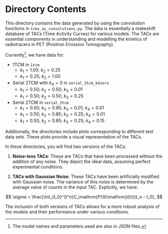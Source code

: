 # Directory Contents

This directory contains the data generated by using the convolution functions in `tcms_as_convolutions.py`. The data is essentially a makeshift database of TACs (Time Activity Curves) for various models. The TACs are essential components in understanding and modelling the kinetics of radiotracers in PET (Positron Emission Tomography).

Currently[^1], we have data for:
* 1TCM in `1tcm`
  * $k_{1}=1.00;$ $k_{2}=0.25$
  * $k_{1}=0.25;$ $k_{2}=1.00$
* Serial 2TCM with $k_4=0$ in `serial_2tcm_k4zero`
  * $k_{1}=0.50;$ $k_{2}=0.50;$ $k_{3}=0.01$
  * $k_{1}=0.50;$ $k_{2}=0.50;$ $k_{3}=0.25$
* Serial 2TCM in `serial_2tcm`
  * $k_{1}=0.50;$ $k_{2}=0.85;$ $k_{3}=0.01;$ $k_{4}=0.01$
  * $k_{1}=0.50;$ $k_{2}=0.85;$ $k_{3}=0.25;$ $k_{4}=0.01$
  * $k_{1}=0.50;$ $k_{2}=0.85;$ $k_{3}=0.25;$ $k_{4}=0.15$
  
Additionally, the directories include plots corresponding to different test data sets. These plots provide a visual representation of the TACs.

In these directories, you will find two versions of the TACs:

1. **Noise-less TACs**: These are TACs that have been processed without the addition of any noise. They depict the ideal data, assuming perfect experimental conditions.

2. **TACs with Gaussian Noise**: These TACs have been artificially modified with Gaussian noise. The variance of this noise is determined by the average value of counts in the input TAC. Explicitly, we have:

$$
\sigma = \frac{\int_{t_0}^{t^n}C_\mathrm{P}(t)\mathrm{d}t}{t_n - t_0},
$$

The inclusion of both versions of TACs allows for a more robust analysis of the models and their performance under various conditions. 

[^1]: The model names and parameters used are also in JSON files.